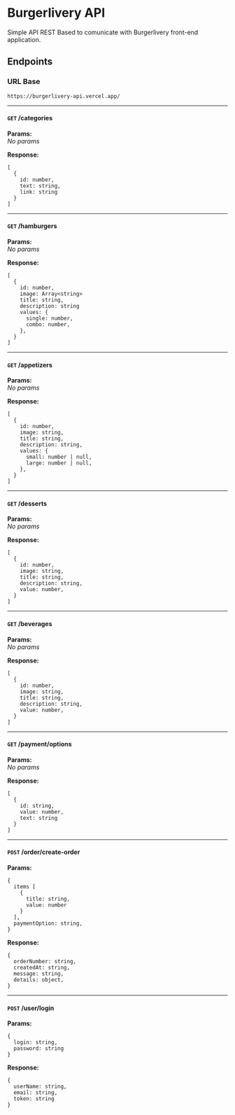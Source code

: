 # Burgerlivery API

Simple API REST Based to comunicate with Burgerlivery front-end application.

## Endpoints

### URL Base

`https://burgerlivery-api.vercel.app/`

___

#### `GET` **/categories**  

**Params:**  
_No params_  

**Response:**  
```TS
[
  { 
    id: number,
    text: string, 
    link: string
  }
]
```
___

#### `GET` **/hamburgers**  

**Params:**  
_No params_  

**Response:**  
```TS
[
  {
    id: number,
    image: Array<string>
    title: string,
    description: string
    values: {
      single: number,
      combo: number,
    },
  }
]
```
___

#### `GET` **/appetizers**

**Params:**  
_No params_  

**Response:**  
```TS
[
  {
    id: number,
    image: string,
    title: string,
    description: string,
    values: {
      small: number | null,
      large: number | null,
    },
  }
]
```
___

#### `GET` **/desserts**

**Params:**  
_No params_  

**Response:**  
```TS
[
  {
    id: number,
    image: string,
    title: string,
    description: string,
    value: number,
  }
]
```
___

#### `GET` **/beverages**

**Params:**  
_No params_

**Response:**  
```TS
[
  {
    id: number,
    image: string,
    title: string,
    description: string,
    value: number,
  }
]
```
___

#### `GET` **/payment/options**

**Params:**  
_No params_

**Response:**  
```TS
[
  { 
    id: string,
    value: number,
    text: string 
  }
]
```
___

#### `POST` **/order/create-order**  

**Params:**
```TS
{
  items [
    {
      title: string,
      value: number
    }
  ],
  paymentOption: string,
}
```
**Response:**
```TS
{
  orderNumber: string,
  createdAt: string,
  message: string,
  details: object,
}
```
___

#### `POST` **/user/login**

**Params:**
```TS
{
  login: string,
  password: string
}
```
**Response:**
```TS
{
  userName: string,
  email: string,
  token: string
}
```
